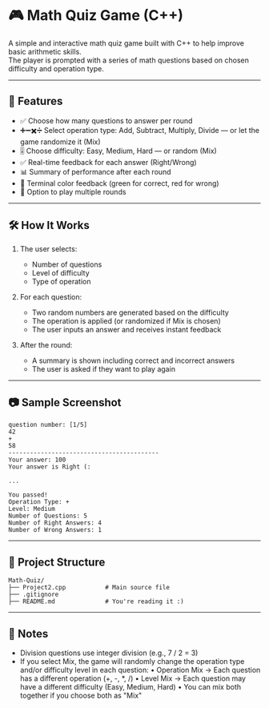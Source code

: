 
# 🎮 Math Quiz Game (C++)

A simple and interactive math quiz game built with C++ to help improve basic arithmetic skills.  
The player is prompted with a series of math questions based on chosen difficulty and operation type.

---

## 🚀 Features

- ✅ Choose how many questions to answer per round  
- ➕➖✖️➗ Select operation type: Add, Subtract, Multiply, Divide — or let the game randomize it (Mix)  
- 🎚️ Choose difficulty: Easy, Medium, Hard — or random (Mix)  
- ✅ Real-time feedback for each answer (Right/Wrong)  
- 📊 Summary of performance after each round  
- 🎨 Terminal color feedback (green for correct, red for wrong)  
- 🔁 Option to play multiple rounds  

---

## 🛠 How It Works

1. The user selects:
   - Number of questions  
   - Level of difficulty  
   - Type of operation  

2. For each question:
   - Two random numbers are generated based on the difficulty  
   - The operation is applied (or randomized if Mix is chosen)  
   - The user inputs an answer and receives instant feedback  

3. After the round:
   - A summary is shown including correct and incorrect answers  
   - The user is asked if they want to play again  

---

## 📷 Sample Screenshot

```text
question number: [1/5]
42
+
58
------------------------------------------
Your answer: 100
Your answer is Right (:

...

You passed!
Operation Type: +
Level: Medium
Number of Questions: 5
Number of Right Answers: 4
Number of Wrong Answers: 1
````

---

## 📁 Project Structure

```text
Math-Quiz/
├── Project2.cpp           # Main source file
├── .gitignore
├── README.md              # You're reading it :)
```

---

## 📌 Notes

- Division questions use integer division (e.g., 7 / 2 = 3)
- If you select Mix, the game will randomly change the operation type and/or difficulty level in each question:
   • Operation Mix → Each question has a different operation (+, -, *, /)
   • Level Mix → Each question may have a different difficulty (Easy, Medium, Hard)
   • You can mix both together if you choose both as "Mix"



